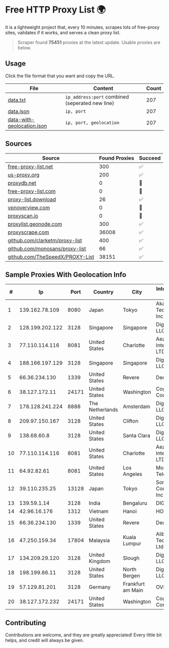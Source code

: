 
# Free HTTP Proxy List 🌍

It is a lightweight project that, every 10 minutes, scrapes lots of free-proxy sites, validates if it works, and serves a clean proxy list.


> Scraper found **75451** proxies at the latest update. Usable proxies are below.

## Usage

Click the file format that you want and copy the URL.


|File|Content|Count|
|----|-------|-----|
|[data.txt](https://raw.githubusercontent.com/themiralay/Proxy-List-World/master/data.txt)|`ip_address:port` combined (seperated new line)|207|
|[data.json](https://raw.githubusercontent.com/themiralay/Proxy-List-World/master/data.json)|`ip, port`|207|
|[data-with-geolocation.json](https://raw.githubusercontent.com/themiralay/Proxy-List-World/master/data-with-geolocation.json)|`ip, port, geolocation`|207|

## Sources

|Source|Found Proxies|Succeed|
|------|-------------|-------|
|[free-proxy-list.net](https://free-proxy-list.net)|300|✅|
|[us-proxy.org](https://www.us-proxy.org)|200|✅|
|[proxydb.net](http://proxydb.net)|0|🚫|
|[free-proxy-list.com](https://free-proxy-list.com/?page=&port=&type%5B%5D=http&type%5B%5D=https&up_time=0&search=Search)|0|🚫|
|[proxy-list.download](https://www.proxy-list.download/HTTP)|26|✅|
|[vpnoverview.com](https://vpnoverview.com/privacy/anonymous-browsing/free-proxy-servers)|0|🚫|
|[proxyscan.io](https://www.proxyscan.io)|0|🚫|
|[proxylist.geonode.com](https://proxylist.geonode.com/api/proxy-list?limit=300&page=1&sort_by=lastChecked&sort_type=desc&protocols=http,https)|300|✅|
|[proxyscrape.com](https://api.proxyscrape.com/v2/?request=displayproxies&protocol=http&timeout=10000&country=all&ssl=all&anonymity=all)|36008|✅|
|[github.com/clarketm/proxy-list](https://raw.githubusercontent.com/clarketm/proxy-list/master/proxy-list-raw.txt)|400|✅|
|[github.com/monosans/proxy-list](https://raw.githubusercontent.com/monosans/proxy-list/main/proxies/http.txt)|66|✅|
|[github.com/TheSpeedX/PROXY-List](https://raw.githubusercontent.com/TheSpeedX/PROXY-List/master/http.txt)|38151|✅|


## Sample Proxies With Geolocation Info

|#|Ip|Port|Country|City|Internet Service Provider|
|-|--|----|-------|----|-------------------------|
|1|139.162.78.109|8080|Japan|Tokyo|Akamai Technologies, Inc.|
|2|128.199.202.122|3128|Singapore|Singapore|DigitalOcean, LLC|
|3|77.110.114.116|8081|United States|Charlotte|Aeza International LTD|
|4|188.166.197.129|3128|Singapore|Singapore|DigitalOcean, LLC|
|5|66.36.234.130|1339|United States|Revere|DediOutlet, LLC|
|6|38.127.172.11|24171|United States|Washington|Cogent Communications|
|7|178.128.241.224|8888|The Netherlands|Amsterdam|DigitalOcean, LLC|
|8|209.97.150.167|3128|United States|Clifton|DigitalOcean, LLC|
|9|138.68.60.8|3128|United States|Santa Clara|DigitalOcean, LLC|
|10|77.110.114.116|8081|United States|Charlotte|Aeza International LTD|
|11|64.92.82.61|8081|United States|Los Angeles|Momentum Telecom, Inc.|
|12|39.110.235.25|13128|Japan|Tokyo|Sony Network Communications Inc|
|13|139.59.1.14|3128|India|Bengaluru|DIGITALOCEAN|
|14|42.96.16.176|1312|Vietnam|Hanoi|HOALAC-VNNIC|
|15|66.36.234.130|1339|United States|Revere|DediOutlet, LLC|
|16|47.250.159.34|17804|Malaysia|Kuala Lumpur|Alibaba (US) Technology Co., Ltd.|
|17|134.209.29.120|3128|United Kingdom|Slough|DigitalOcean, LLC|
|18|198.199.86.11|3128|United States|North Bergen|DigitalOcean, LLC|
|19|57.129.81.201|3128|Germany|Frankfurt am Main|OVH SAS|
|20|38.127.172.232|24171|United States|Washington|Cogent Communications|



## Contributing

Contributions are welcome, and they are greatly appreciated! Every
little bit helps, and credit will always be given.

